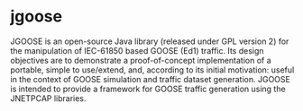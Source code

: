 jgoose
======

JGOOSE is an open-source Java library (released under GPL version 2) for the manipulation of IEC-61850 based GOOSE (Ed1) traffic. Its design objectives are to demonstrate a proof-of-concept implementation of a portable, simple to use/extend, and, according to its initial motivation: useful in the context of GOOSE simulation and traffic dataset generation. JGOOSE is intended to provide a framework for GOOSE traffic generation using the JNETPCAP libraries.
